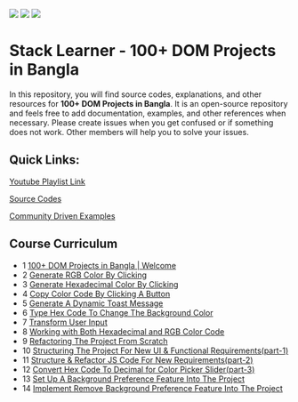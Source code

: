 ![](https://img.shields.io/github/issues/mrhm-dev/100-plus-dom-projects) ![](https://img.shields.io/github/forks/mrhm-dev/100-plus-dom-projects) ![](https://img.shields.io/github/stars/mrhm-dev/100-plus-dom-projects)

# Stack Learner - 100+ DOM Projects in Bangla

In this repository, you will find source codes, explanations, and other resources for **100+ DOM Projects in Bangla**. It is an open-source repository and feels free to add documentation, examples, and other references when necessary. Please create issues when you get confused or if something does not work. Other members will help you to solve your issues.

## Quick Links:

[Youtube Playlist Link](https://youtube.com/playlist?list=PL_XxuZqN0xVBj6_Sbh-EGMOPjWu-2b3ij)

[Source Codes](https://github.com/mrhm-dev/100-plus-dom-projects/tree/master/src)

[Community Driven Examples](https://github.com/mrhm-dev/100-plus-dom-projects/tree/master/src)

## Course Curriculum

   - 1 [100+ DOM Projects in Bangla | Welcome](https://youtu.be/QnfMLiS7_fo)
   - 2 [Generate RGB Color By Clicking](https://youtu.be/AVaLA-Tx18U)
   - 3 [Generate Hexadecimal Color By Clicking](https://youtu.be/NiJ__DhD6-M)
   - 4 [Copy Color Code By Clicking A Button](https://youtu.be/17nTHPPMIYo)
   - 5 [Generate A Dynamic Toast Message](https://youtu.be/8Oar5u4RHXk)
   - 6 [Type Hex Code To Change The Background Color](https://youtu.be/NLVLkjd0Yh4)
   - 7 [Transform User Input](https://youtu.be/ws4-9mzLyfI)
   - 8 [Working with Both Hexadecimal and RGB Color Code](https://youtu.be/8hcGDnAredM)
   - 9 [Refactoring The Project From Scratch](https://youtu.be/fIRatpEFo8o)
   - 10 [Structuring The Project For New UI & Functional Requirements(part-1)](https://youtu.be/9TPpp3_Ni80)
   - 11 [Structure & Refactor JS Code For New Requirements(part-2)](https://youtu.be/QHTTTuVYFSk)
   - 12 [Convert Hex Code To Decimal for Color Picker Slider(part-3) ](https://youtu.be/GAOmWKfGE8Y)
   - 13 [Set Up A Background Preference Feature Into The Project](https://youtu.be/gTLaDz0_b2I)
   - 14 [Implement Remove Background Preference Feature Into The Project](https://youtu.be/-pGIxBZIKlU)
